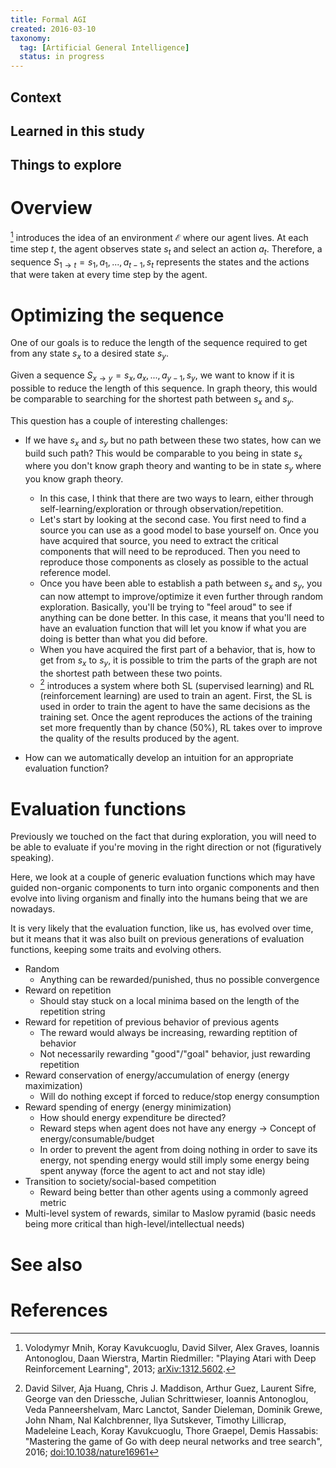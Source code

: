 ```yaml
---
title: Formal AGI
created: 2016-03-10
taxonomy:
  tag: [Artificial General Intelligence]
  status: in progress
---
```


## Context

## Learned in this study

## Things to explore

# Overview
[^1] introduces the idea of an environment $\mathcal{E}$ where our agent lives. At each time step $t$, the agent observes state $s_t$ and select an action $a_t$. Therefore, a sequence $S_{1 \rightarrow t} = s_1, a_1, ..., a_{t-1}, s_t$ represents the states and the actions that were taken at every time step by the agent.

# Optimizing the sequence
One of our goals is to reduce the length of the sequence required to get from any state $s_x$ to a desired state $s_y$.

Given a sequence $S_{x \rightarrow y} = s_x, a_x, ..., a_{y-1}, s_y$, we want to know if it is possible to reduce the length of this sequence. In graph theory, this would be comparable to searching for the shortest path between $s_x$ and $s_y$.

This question has a couple of interesting challenges:
* If we have $s_x$ and $s_y$ but no path between these two states, how can we build such path? This would be comparable to you being in state $s_x$ where you don't know graph theory and wanting to be in state $s_y$ where you know graph theory.
	* In this case, I think that there are two ways to learn, either through self-learning/exploration or through observation/repetition.
	* Let's start by looking at the second case. You first need to find a source you can use as a good model to base yourself on. Once you have acquired that source, you need to extract the critical components that will need to be reproduced. Then you need to reproduce those components as closely as possible to the actual reference model.
	* Once you have been able to establish a path between $s_x$ and $s_y$, you can now attempt to improve/optimize it even further through random exploration. Basically, you'll be trying to "feel aroud" to see if anything can be done better. In this case, it means that you'll need to have an evaluation function that will let you know if what you are doing is better than what you did before.
	* When you have acquired the first part of a behavior, that is, how to get from $s_x$ to $s_y$, it is possible to trim the parts of the graph are not the shortest path between these two points.
	* [^2] introduces a system where both SL (supervised learning) and RL (reinforcement learning) are used to train an agent. First, the SL is used in order to train the agent to have the same decisions as the training set. Once the agent reproduces the actions of the training set more frequently than by chance (50%), RL takes over to improve the quality of the results produced by the agent.

* How can we automatically develop an intuition for an appropriate evaluation function?

# Evaluation functions
Previously we touched on the fact that during exploration, you will need to be able to evaluate if you're moving in the right direction or not (figuratively speaking).

Here, we look at a couple of generic evaluation functions which may have guided non-organic components to turn into organic components and then evolve into living organism and finally into the humans being that we are nowadays.

It is very likely that the evaluation function, like us, has evolved over time, but it means that it was also built on previous generations of evaluation functions, keeping some traits and evolving others.

* Random
	* Anything can be rewarded/punished, thus no possible convergence
* Reward on repetition
	* Should stay stuck on a local minima based on the length of the repetition string
* Reward for repetition of previous behavior of previous agents
	* The reward would always be increasing, rewarding reptition of behavior
	* Not necessarily rewarding "good"/"goal" behavior, just rewarding repetition
* Reward conservation of energy/accumulation of energy (energy maximization)
	* Will do nothing except if forced to reduce/stop energy consumption
* Reward spending of energy (energy minimization)
	* How should energy expenditure be directed?
	* Reward steps when agent does not have any energy -> Concept of energy/consumable/budget
	* In order to prevent the agent from doing nothing in order to save its energy, not spending energy would still imply some energy being spent anyway (force the agent to act and not stay idle)
* Transition to society/social-based competition
	* Reward being better than other agents using a commonly agreed metric
* Multi-level system of rewards, similar to Maslow pyramid (basic needs being more critical than high-level/intellectual needs)

# See also

# References
[^1]: Volodymyr Mnih, Koray Kavukcuoglu, David Silver, Alex Graves, Ioannis Antonoglou, Daan Wierstra, Martin Riedmiller: "Playing Atari with Deep Reinforcement Learning", 2013; [arXiv:1312.5602](http://arxiv.org/abs/1312.5602).
[^2]: David Silver, Aja Huang, Chris J. Maddison, Arthur Guez, Laurent Sifre, George van den Driessche, Julian Schrittwieser, Ioannis Antonoglou, Veda Panneershelvam, Marc Lanctot, Sander Dieleman, Dominik Grewe, John Nham, Nal Kalchbrenner, Ilya Sutskever, Timothy Lillicrap, Madeleine Leach, Koray Kavukcuoglu, Thore Graepel, Demis Hassabis: "Mastering the game of Go with deep neural networks and tree search", 2016; [doi:10.1038/nature16961](http://dx.doi.org/10.1038/nature16961)
